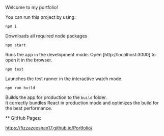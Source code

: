 Welcome to my portfolio! 

You can run this project by using:

`npm i`

Downloads all required node packages

`npm start`

Runs the app in the development mode.
Open [http://localhost:3000] to open it in the browser.

`npm test`

Launches the test runner in the interactive watch mode.

`npm run build`

Builds the app for production to the `build` folder.\
It correctly bundles React in production mode and optimizes the build for the best performance.

** GitHub Pages:

https://fizzazeeshan17.github.io/Portfolio/


